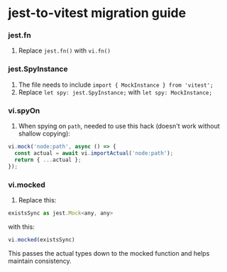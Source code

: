 # jest-to-vitest migration guide

### jest.fn

1. Replace `jest.fn()` with `vi.fn()`

### jest.SpyInstance

1. The file needs to include `import { MockInstance } from 'vitest';`
2. Replace `let spy: jest.SpyInstance;` with `let spy: MockInstance;`

### vi.spyOn

1. When spying on `path`, needed to use this hack (doesn't work without shallow copying):

```js
vi.mock('node:path', async () => {
  const actual = await vi.importActual('node:path');
  return { ...actual };
});
```

### vi.mocked

1. Replace this:

```js
existsSync as jest.Mock<any, any>
```

with this:

```js
vi.mocked(existsSync)
```

This passes the actual types down to the mocked function and helps maintain consistency.
